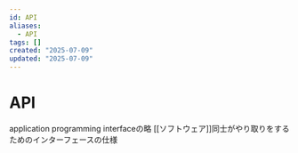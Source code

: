 ```yaml
---
id: API
aliases:
  - API
tags: []
created: "2025-07-09"
updated: "2025-07-09"
---
```


# API
application programming interfaceの略
[[ソフトウェア]]同士がやり取りをするためのインターフェースの仕様
